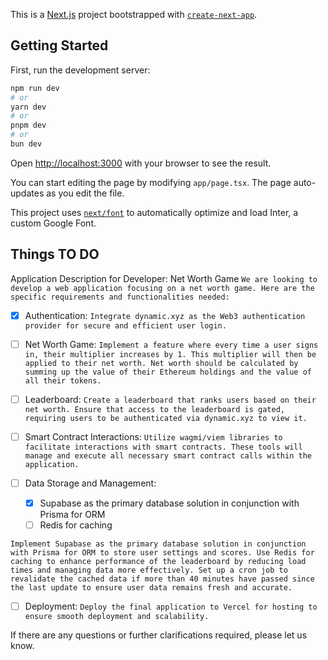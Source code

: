 This is a [Next.js](https://nextjs.org/) project bootstrapped with [`create-next-app`](https://github.com/vercel/next.js/tree/canary/packages/create-next-app).

## Getting Started

First, run the development server:

```bash
npm run dev
# or
yarn dev
# or
pnpm dev
# or
bun dev
```

Open [http://localhost:3000](http://localhost:3000) with your browser to see the result.

You can start editing the page by modifying `app/page.tsx`. The page auto-updates as you edit the file.

This project uses [`next/font`](https://nextjs.org/docs/basic-features/font-optimization) to automatically optimize and load Inter, a custom Google Font.

## Things TO DO

Application Description for Developer: Net Worth Game
```We are looking to develop a web application focusing on a net worth game. Here are the specific requirements and functionalities needed:```

- [x] Authentication: 
```Integrate dynamic.xyz as the Web3 authentication provider for secure and efficient user login.```

- [ ] Net Worth Game:
```Implement a feature where every time a user signs in, their multiplier increases by 1. This multiplier will then be applied to their net worth. Net worth should be calculated by summing up the value of their Ethereum holdings and the value of all their tokens.```

- [ ] Leaderboard:
```Create a leaderboard that ranks users based on their net worth. Ensure that access to the leaderboard is gated, requiring users to be authenticated via dynamic.xyz to view it.```

- [ ] Smart Contract Interactions:
```Utilize wagmi/viem libraries to facilitate interactions with smart contracts. These tools will manage and execute all necessary smart contract calls within the application.```

- [ ] Data Storage and Management:
    - [x] Supabase as the primary database solution in conjunction with Prisma for ORM
    - [ ] Redis for caching

```Implement Supabase as the primary database solution in conjunction with Prisma for ORM to store user settings and scores. Use Redis for caching to enhance performance of the leaderboard by reducing load times and managing data more effectively. Set up a cron job to revalidate the cached data if more than 40 minutes have passed since the last update to ensure user data remains fresh and accurate.```

- [ ] Deployment:
```Deploy the final application to Vercel for hosting to ensure smooth deployment and scalability.```

If there are any questions or further clarifications required, please let us know.
